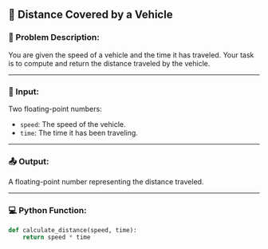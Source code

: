 ## 🚗 Distance Covered by a Vehicle

### 📝 Problem Description:
You are given the speed of a vehicle and the time it has traveled. Your task is to compute and return the distance traveled by the vehicle.

---

### 🔢 Input:
Two floating-point numbers:
- `speed`: The speed of the vehicle.
- `time`: The time it has been traveling.

---

### 📤 Output:
A floating-point number representing the distance traveled.

---
### 💻 Python Function:

```python
def calculate_distance(speed, time):
    return speed * time
```

